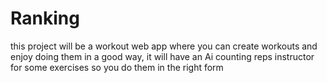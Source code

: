 # Ranking
this project will be a workout web app where you can create workouts and enjoy doing them in a good way, it will have an Ai counting reps instructor for some exercises so you  do them in the right form 
